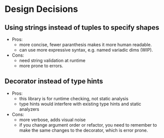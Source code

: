 
# Design Decisions

## Using strings instead of tuples to specify shapes

- Pros:
  - more concise, fewer paranthesis makes it more human readable.
  - can use more expressive syntax, e.g. named variadic dims (WIP).
- Cons:
  - need string validation at runtime
  - more prone to errors.

## Decorator instead of type hints

- Pros:
  - this library is for runtime checking, not static analysis
  - type hints would interfere with existing type hints and static
    analyzers
- Cons:
  - more verbose, adds visual noise
  - if you change argument order or refactor, you need to remember
    to make the same changes to the decorator, which is error prone.
